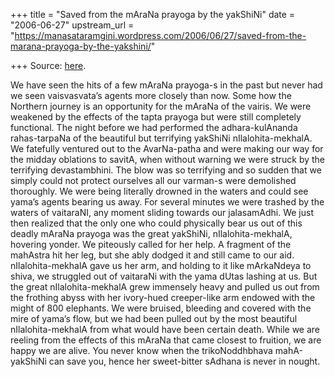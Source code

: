 +++
title = "Saved from the mAraNa prayoga by the yakShiNi"
date = "2006-06-27"
upstream_url = "https://manasataramgini.wordpress.com/2006/06/27/saved-from-the-marana-prayoga-by-the-yakshini/"

+++
Source: [here](https://manasataramgini.wordpress.com/2006/06/27/saved-from-the-marana-prayoga-by-the-yakshini/).

We have seen the hits of a few mAraNa prayoga-s in the past but never
had we seen vaisvasvata’s agents more closely than now. Some how the
Northern journey is an opportunity for the mAraNa of the vairis. We were
weakened by the effects of the tapta prayoga but were still completely
functional. The night before we had performed the adhara-kulAnanda
rahas-tarpaNa of the beautiful but terrifying yakShiNi
nIlalohita-mekhalA. We fatefully ventured out to the AvarNa-patha and
were making our way for the midday oblations to savitA, when without
warning we were struck by the terrifying devastambhini. The blow was so
terrifying and so sudden that we simply could not protect ourselves all
our varman-s were demolished thoroughly. We were being literally drowned
in the waters and could see yama’s agents bearing us away. For several
minutes we were trashed by the waters of vaitaraNI, any moment sliding
towards our jalasamAdhi. We just then realized that the only one who
could physically bear us out of this deadly mAraNa prayoga was the great
yakShiNi, nIlalohita-mekhalA, hovering yonder. We piteously called for
her help. A fragment of the mahAstra hit her leg, but she ably dodged it
and still came to our aid. nIlalohita-mekhalA gave us her arm, and
holding to it like mArkaNdeya to shiva, we struggled out of vaitaraNi
with the yama dUtas lashing at us. But the great nIlalohita-mekhalA grew
immensely heavy and pulled us out from the frothing abyss with her
ivory-hued creeper-like arm endowed with the might of 800 elephants. We
were bruised, bleeding and covered with the mire of yama’s flow, but we
had been pulled out by the most beautiful nIlalohita-mekhalA from what
would have been certain death. While we are reeling from the effects of
this mAraNa that came closest to fruition, we are happy we are alive.
You never know when the trikoNoddhbhava mahA-yakShiNi can save you,
hence her sweet-bitter sAdhana is never in nought.

